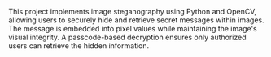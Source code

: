 This project implements image steganography using Python and OpenCV, allowing users to securely hide and retrieve secret messages within images. The message is embedded into pixel values while maintaining the image's visual integrity. A passcode-based decryption ensures only authorized users can retrieve the hidden information.  
